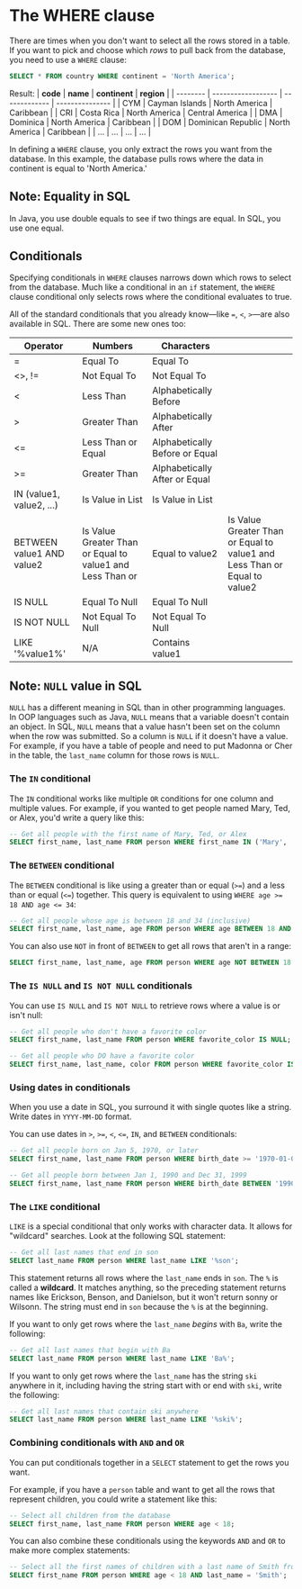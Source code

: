 # The WHERE clause

There are times when you don't want to select all the rows stored in a table. If you want to pick and choose which _rows_ to pull back from the database, you need to use a `WHERE` clause:

```sql
SELECT * FROM country WHERE continent = 'North America';
```

Result: 
| **code** | **name**           | **continent** | **region**      |
| -------- | ------------------ | ------------- | --------------- |
| CYM      | Cayman Islands     | North America | Caribbean       |
| CRI      | Costa Rica         | North America | Central America |
| DMA      | Dominica           | North America | Caribbean       |
| DOM      | Dominican Republic | North America | Caribbean       |
| ...      | ...                | ...           | ...             |

In defining a `WHERE` clause, you only extract the rows you want from the database. In this example, the database pulls rows where the data in continent is equal to 'North America.'

## Note: Equality in SQL

In Java, you use double equals to see if two things are equal. In SQL, you use one equal.

## Conditionals

Specifying conditionals in `WHERE` clauses narrows down which rows to select from the database. Much like a conditional in an `if` statement, the `WHERE` clause conditional only selects rows where the conditional evaluates to true.

All of the standard conditionals that you already know—like `=`, `<`, `>`—are also available in SQL. There are some new ones too:

| **Operator**              | **Numbers**                                               | **Characters**                 |                                                                           |
| ------------------------- | --------------------------------------------------------- | ------------------------------ | ------------------------------------------------------------------------- |
| =                         | Equal To                                                  | Equal To                       |                                                                           |
| <>, !=                    | Not Equal To                                              | Not Equal To                   |                                                                           |
| <                         | Less Than                                                 | Alphabetically Before          |                                                                           |
| >                         | Greater Than                                              | Alphabetically After           |                                                                           |
| <=                        | Less Than or Equal                                        | Alphabetically Before or Equal |                                                                           |
| >=                        | Greater Than                                              | Alphabetically After or Equal  |                                                                           |
| IN (value1, value2, ...)  | Is Value in List                                          | Is Value in List               |                                                                           |
| BETWEEN value1 AND value2 | Is Value Greater Than or Equal to value1 and Less Than or | Equal to value2                | Is Value Greater Than or Equal to value1 and Less Than or Equal to value2 |
| IS NULL                   | Equal To Null                                             | Equal To Null                  |                                                                           |
| IS NOT NULL               | Not Equal To Null                                         | Not Equal To Null              |                                                                           |
| LIKE '%value1%'           | N/A                                                       | Contains value1                |                                                                           |

## Note: `NULL` value in SQL

`NULL` has a different meaning in SQL than in other programming languages. In OOP languages such as Java, `NULL` means that a variable doesn't contain an object. In SQL, `NULL` means that a value hasn't been set on the column when the row was submitted. So a column is `NULL` if it doesn't have a value. For example, if you have a table of people and need to put Madonna or Cher in the table, the `last_name` column for those rows is `NULL`.

### The `IN` conditional

The `IN` conditional works like multiple `OR` conditions for one column and multiple values. For example, if you wanted to get people named Mary, Ted, or Alex, you'd write a query like this:

```sql
-- Get all people with the first name of Mary, Ted, or Alex
SELECT first_name, last_name FROM person WHERE first_name IN ('Mary', 'Ted', 'Alex');
```

### The `BETWEEN` conditional

The `BETWEEN` conditional is like using a greater than or equal (`>=`) and a less than or equal (`<=`) together. This query is equivalent to using `WHERE age >= 18 AND age <= 34`:

```sql
-- Get all people whose age is between 18 and 34 (inclusive)
SELECT first_name, last_name, age FROM person WHERE age BETWEEN 18 AND 34;
```

You can also use `NOT` in front of `BETWEEN` to get all rows that aren't in a range:

```sql
SELECT first_name, last_name, age FROM person WHERE age NOT BETWEEN 18 AND 34;
```

### The `IS NULL` and `IS NOT NULL` conditionals

You can use `IS NULL` and `IS NOT NULL` to retrieve rows where a value is or isn't null:

```sql
-- Get all people who don't have a favorite color
SELECT first_name, last_name FROM person WHERE favorite_color IS NULL;

-- Get all people who DO have a favorite color
SELECT first_name, last_name, color FROM person WHERE favorite_color IS NOT NULL;
```

### Using dates in conditionals

When you use a date in SQL, you surround it with single quotes like a string. Write dates in `YYYY-MM-DD` format.

You can use dates in `>`, `>=`, `<`, `<=`, `IN`, and `BETWEEN` conditionals:

```sql
-- Get all people born on Jan 5, 1970, or later
SELECT first_name, last_name FROM person WHERE birth_date >= '1970-01-05';

-- Get all people born between Jan 1, 1990 and Dec 31, 1999
SELECT first_name, last_name FROM person WHERE birth_date BETWEEN '1990-01-01' AND '1999-12-31';
```

### The `LIKE` conditional

`LIKE` is a special conditional that only works with character data. It allows for "wildcard" searches. Look at the following SQL statement:

```sql
-- Get all last names that end in son
SELECT last_name FROM person WHERE last_name LIKE '%son';
```

This statement returns all rows where the `last_name` ends in `son`. The `%` is called a **wildcard**. It matches anything, so the preceding statement returns names like Erickson, Benson, and Danielson, but it won't return sonny or Wilsonn. The string must end in `son` because the `%` is at the beginning.

If you want to only get rows where the `last_name` _begins_ with `Ba`, write the following:

```sql
-- Get all last names that begin with Ba
SELECT last_name FROM person WHERE last_name LIKE 'Ba%';
```

If you want to only get rows where the `last_name` has the string `ski` anywhere in it, including having the string start with or end with `ski`, write the following:

```sql
-- Get all last names that contain ski anywhere
SELECT last_name FROM person WHERE last_name LIKE '%ski%';
```

### Combining conditionals with `AND` and `OR`

You can put conditionals together in a `SELECT` statement to get the rows you want.

For example, if you have a `person` table and want to get all the rows that represent children, you could write a statement like this:

```sql
-- Select all children from the database
SELECT first_name, last_name FROM person WHERE age < 18;
```

You can also combine these conditionals using the keywords `AND` and `OR` to make more complex statements:

```sql
-- Select all the first names of children with a last name of Smith from the database
SELECT first_name FROM person WHERE age < 18 AND last_name = 'Smith';
```